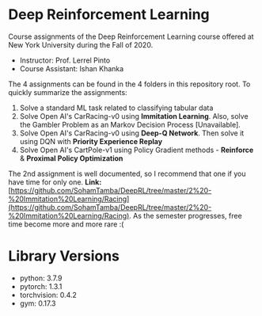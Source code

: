 # Deep Reinforcement Learning

Course assignments of the Deep Reinforcement Learning course offered at New York University during the Fall of 2020.

* Instructor: Prof. Lerrel Pinto
* Course Assistant: Ishan Khanka

The 4 assignments can be found in the 4 folders in this repository root. To quickly summarize the assignments:
1. Solve a standard ML task related to classifying tabular data
2. Solve Open AI's CarRacing-v0 using **Immitation Learning**. Also, solve the Gambler Problem as an Markov Decision Process [Unavailable].
3. Solve Open AI's CarRacing-v0 using **Deep-Q Network**. Then solve it using DQN with **Priority Experience Replay**
4. Solve Open AI's CartPole-v1 using Policy Gradient methods - **Reinforce** & **Proximal Policy Optimization**


The 2nd assignment is well documented, so I recommend that one if you have time for only one. **Link:** [https://github.com/SohamTamba/DeepRL/tree/master/2%20-%20Immitation%20Learning/Racing](https://github.com/SohamTamba/DeepRL/tree/master/2%20-%20Immitation%20Learning/Racing). As the semester progresses, free time become more and more rare :(



# Library Versions

* python: 3.7.9
* pytorch: 1.3.1
* torchvision: 0.4.2
* gym: 0.17.3
